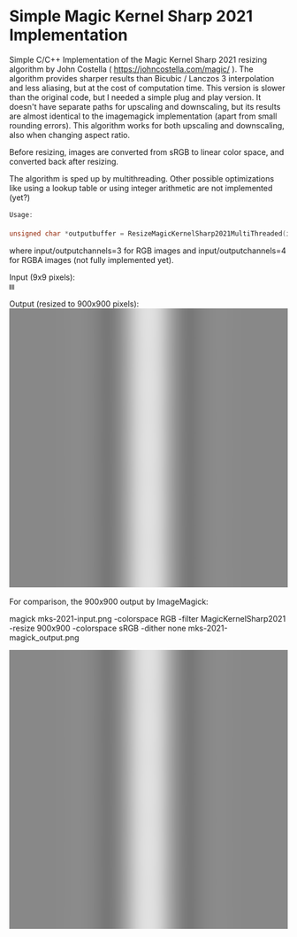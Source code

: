 # Simple Magic Kernel Sharp 2021 Implementation
Simple C/C++ Implementation of the Magic Kernel Sharp 2021 resizing algorithm by John Costella ( https://johncostella.com/magic/ ). The algorithm provides sharper results than Bicubic / Lanczos 3 interpolation and less aliasing, but at the cost of computation time. This version is slower than the original code, but I needed a simple plug and play version. It doesn't have separate paths for upscaling and downscaling, but its results are almost identical to the imagemagick implementation (apart from small rounding errors). This algorithm works for both upscaling and downscaling, also when changing aspect ratio.

Before resizing, images are converted from sRGB to linear color space, and converted back after resizing.

The algorithm is sped up by multithreading. Other possible optimizations like using a lookup table or using integer arithmetic are not implemented (yet?)

```C++
Usage:

unsigned char *outputbuffer = ResizeMagicKernelSharp2021MultiThreaded(inputbuffer, inputwidth, inputheight, inputchannels, outputwidth, outputheight, outputchannels, nrofthreads);
```

where input/outputchannels=3 for RGB images and input/outputchannels=4 for RGBA images (not fully implemented yet).

Input (9x9 pixels):<BR>
![Input](https://github.com/Viddeleer/Image-Processing/blob/main/MagicKernelSharp2021/images/mks-2021-input.png)

Output (resized to 900x900 pixels):
![Output](https://github.com/Viddeleer/Image-Processing/blob/main/MagicKernelSharp2021/images/mks-2021-output.PNG)

For comparison, the 900x900 output by ImageMagick:

magick mks-2021-input.png -colorspace RGB -filter MagicKernelSharp2021 -resize 900x900 -colorspace sRGB -dither none mks-2021-magick_output.png

![Output](https://github.com/Viddeleer/Image-Processing/blob/main/MagicKernelSharp2021/images/mks-2021-magick_output.png)
